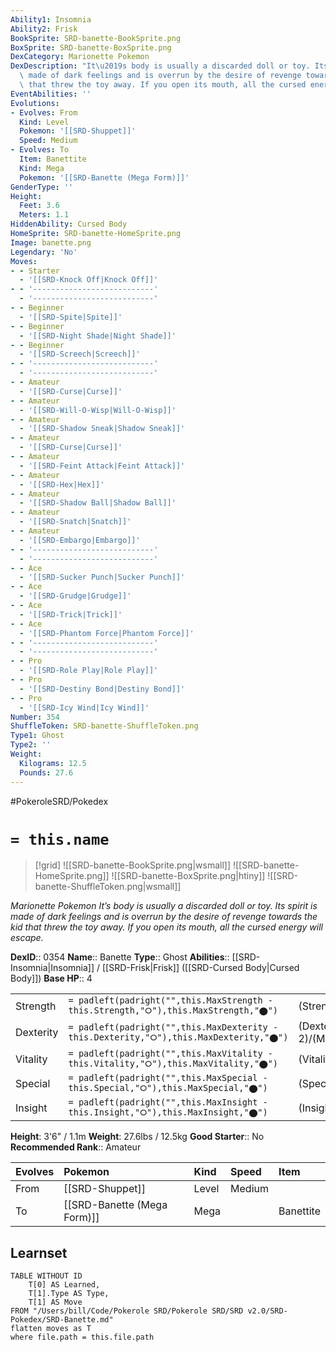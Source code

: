 ```yaml
---
Ability1: Insomnia
Ability2: Frisk
BookSprite: SRD-banette-BookSprite.png
BoxSprite: SRD-banette-BoxSprite.png
DexCategory: Marionette Pokemon
DexDescription: "It\u2019s body is usually a discarded doll or toy. Its spirit is\
  \ made of dark feelings and is overrun by the desire of revenge towards the kid\
  \ that threw the toy away. If you open its mouth, all the cursed energy will escape."
EventAbilities: ''
Evolutions:
- Evolves: From
  Kind: Level
  Pokemon: '[[SRD-Shuppet]]'
  Speed: Medium
- Evolves: To
  Item: Banettite
  Kind: Mega
  Pokemon: '[[SRD-Banette (Mega Form)]]'
GenderType: ''
Height:
  Feet: 3.6
  Meters: 1.1
HiddenAbility: Cursed Body
HomeSprite: SRD-banette-HomeSprite.png
Image: banette.png
Legendary: 'No'
Moves:
- - Starter
  - '[[SRD-Knock Off|Knock Off]]'
- - '---------------------------'
  - '---------------------------'
- - Beginner
  - '[[SRD-Spite|Spite]]'
- - Beginner
  - '[[SRD-Night Shade|Night Shade]]'
- - Beginner
  - '[[SRD-Screech|Screech]]'
- - '---------------------------'
  - '---------------------------'
- - Amateur
  - '[[SRD-Curse|Curse]]'
- - Amateur
  - '[[SRD-Will-O-Wisp|Will-O-Wisp]]'
- - Amateur
  - '[[SRD-Shadow Sneak|Shadow Sneak]]'
- - Amateur
  - '[[SRD-Curse|Curse]]'
- - Amateur
  - '[[SRD-Feint Attack|Feint Attack]]'
- - Amateur
  - '[[SRD-Hex|Hex]]'
- - Amateur
  - '[[SRD-Shadow Ball|Shadow Ball]]'
- - Amateur
  - '[[SRD-Snatch|Snatch]]'
- - Amateur
  - '[[SRD-Embargo|Embargo]]'
- - '---------------------------'
  - '---------------------------'
- - Ace
  - '[[SRD-Sucker Punch|Sucker Punch]]'
- - Ace
  - '[[SRD-Grudge|Grudge]]'
- - Ace
  - '[[SRD-Trick|Trick]]'
- - Ace
  - '[[SRD-Phantom Force|Phantom Force]]'
- - '---------------------------'
  - '---------------------------'
- - Pro
  - '[[SRD-Role Play|Role Play]]'
- - Pro
  - '[[SRD-Destiny Bond|Destiny Bond]]'
- - Pro
  - '[[SRD-Icy Wind|Icy Wind]]'
Number: 354
ShuffleToken: SRD-banette-ShuffleToken.png
Type1: Ghost
Type2: ''
Weight:
  Kilograms: 12.5
  Pounds: 27.6
---
```


#PokeroleSRD/Pokedex

# `= this.name`

> [!grid]
> ![[SRD-banette-BookSprite.png|wsmall]]
> ![[SRD-banette-HomeSprite.png]]
> ![[SRD-banette-BoxSprite.png|htiny]]
> ![[SRD-banette-ShuffleToken.png|wsmall]]


*Marionette Pokemon*
*It’s body is usually a discarded doll or toy. Its spirit is made of dark feelings and is overrun by the desire of revenge towards the kid that threw the toy away. If you open its mouth, all the cursed energy will escape.*

**DexID**:: 0354
**Name**:: Banette
**Type**:: Ghost
**Abilities**:: [[SRD-Insomnia|Insomnia]] / [[SRD-Frisk|Frisk]] ([[SRD-Cursed Body|Cursed Body]])
**Base HP**:: 4

|           |                                                                                        |                                          |
| --------- | -------------------------------------------------------------------------------------- | ---------------------------------------- |
| Strength  | `= padleft(padright("",this.MaxStrength - this.Strength,"⭘"),this.MaxStrength,"⬤")`    | (Strength::3)/(MaxStrength::6)   |
| Dexterity | `= padleft(padright("",this.MaxDexterity - this.Dexterity,"⭘"),this.MaxDexterity,"⬤")` | (Dexterity:: 2)/(MaxDexterity::4) |
| Vitality  | `= padleft(padright("",this.MaxVitality - this.Vitality,"⭘"),this.MaxVitality,"⬤")`    | (Vitality::2)/(MaxVitality::4)   |
| Special   | `= padleft(padright("",this.MaxSpecial - this.Special,"⭘"),this.MaxSpecial,"⬤")`       | (Special::2)/(MaxSpecial::5)     |
| Insight   | `= padleft(padright("",this.MaxInsight - this.Insight,"⭘"),this.MaxInsight,"⬤")`       | (Insight::2)/(MaxInsight::5)     |

**Height**: 3'6" / 1.1m
**Weight**: 27.6lbs / 12.5kg
**Good Starter**:: No
**Recommended Rank**:: Amateur

| Evolves   | Pokemon                     | Kind   | Speed   | Item      |
|:----------|:----------------------------|:-------|:--------|:----------|
| From      | [[SRD-Shuppet]]             | Level  | Medium  |           |
| To        | [[SRD-Banette (Mega Form)]] | Mega   |         | Banettite |

## Learnset

```dataview
TABLE WITHOUT ID
    T[0] AS Learned,
    T[1].Type AS Type,
    T[1] AS Move
FROM "/Users/bill/Code/Pokerole SRD/Pokerole SRD/SRD v2.0/SRD-Pokedex/SRD-Banette.md"
flatten moves as T
where file.path = this.file.path
```
